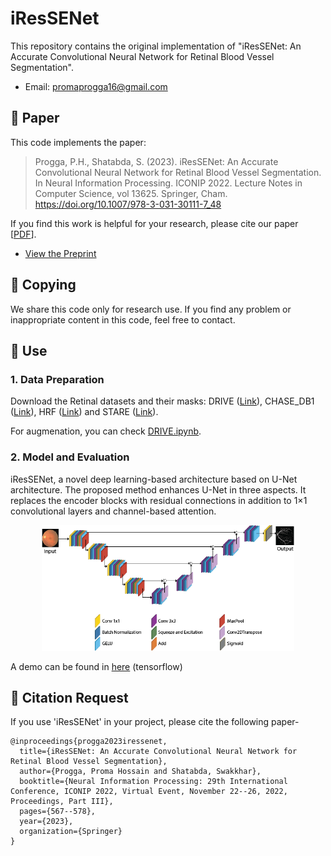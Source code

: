 # iResSENet

This repository contains the original implementation of "iResSENet: An Accurate Convolutional Neural Network for Retinal Blood Vessel Segmentation".
- Email: promaprogga16@gmail.com





## 🔗 Paper
This code implements the paper:
>Progga, P.H., Shatabda, S. (2023). iResSENet: An Accurate Convolutional Neural Network for Retinal Blood Vessel Segmentation. In Neural Information Processing. ICONIP 2022. Lecture Notes in Computer Science, vol 13625. Springer, Cham. https://doi.org/10.1007/978-3-031-30111-7_48

If you find this work is helpful for your research, please cite our paper [[PDF](https://doi.org/10.1007/978-3-031-30111-7_48)].

* [View the Preprint ](https://www.researchgate.net/publication/370303865_iResSENet_An_Accurate_Convolutional_Neural_Network_for_Retinal_Blood_Vessel_Segmentation?utm_source=twitter&rgutm_meta1=eHNsLWRRZmNuT3VHam5Ua3kwTHN1TTBBaUFUdnErbm9weWlLZFJKWHA4Nlh3K1ZucHpmcW8zVTZIbzM4cHRVRVdlQTFnSkd5VnptVktCRGppNE5HUDJYVEptTT0%3D )

## 🔗 Copying
We share this code only for research use. If you find any problem or inappropriate content in this code, feel free to contact.
## 🔗 Use
### 1. Data Preparation
Download the Retinal datasets and their masks: DRIVE ([Link](https://drive.grand-challenge.org/)), CHASE_DB1 ([Link](https://blogs.kingston.ac.uk/retinal/chasedb1/)), HRF ([Link](https://www5.cs.fau.de/research/data/fundus-images/)) and STARE ([Link](https://cecas.clemson.edu/~ahoover/stare/)). 

For augmenation, you can check [DRIVE.ipynb](https://github.com/promaprogga/iResSENet-An-Accurate-Convolutional-Neural-Network-for-Retinal-Blood-Vessel-Segmentation/blob/main/DRIVE.ipynb).
### 2. Model and Evaluation
iResSENet, a novel deep learning-based architecture based on U-Net architecture. The proposed method enhances U-Net in three aspects. It replaces the encoder blocks with residual connections in addition to 1×1 convolutional layers and channel-based attention. 

<div style="text-align:center">
    <img src="model/model.png" width="80%" />
</div>


A demo can be found in [here](https://github.com/promaprogga/iResSENet-An-Accurate-Convolutional-Neural-Network-for-Retinal-Blood-Vessel-Segmentation/blob/main/DRIVE.ipynb) (tensorflow)


## 🔗 Citation Request
If you use 'iResSENet' in your project, please cite the following paper-
```
@inproceedings{progga2023iressenet,
  title={iResSENet: An Accurate Convolutional Neural Network for Retinal Blood Vessel Segmentation},
  author={Progga, Proma Hossain and Shatabda, Swakkhar},
  booktitle={Neural Information Processing: 29th International Conference, ICONIP 2022, Virtual Event, November 22--26, 2022, Proceedings, Part III},
  pages={567--578},
  year={2023},
  organization={Springer}
}
```

